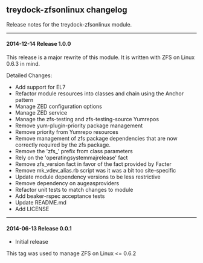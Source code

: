 ## treydock-zfsonlinux changelog

Release notes for the treydock-zfsonlinux module.

------------------------------------------

#### 2014-12-14 Release 1.0.0

This release is a major rewrite of this module.  It is written with ZFS on Linux 0.6.3 in mind.

Detailed Changes:

* Add support for EL7
* Refactor module resources into classes and chain using the Anchor pattern
* Manage ZED configuration options
* Manage ZED service
* Manage the zfs-testing and zfs-testing-source Yumrepos
* Remove yum-plugin-priority package management
* Remove priority from Yumrepo resources
* Remove management of zfs package dependencies that are now correctly required by the zfs package.
* Remove the 'zfs_' prefix from class parameters
* Rely on the 'operatingsystemmajrelease' fact
* Remove zfs_version fact in favor of the fact provided by Facter
* Remove mk\_vdev\_alias.rb script was it was a bit too site-specific
* Update module dependency versions to be less restrictive
* Remove dependency on augeasproviders
* Refactor unit tests to match changes to module
* Add beaker-rspec acceptance tests
* Update README.md
* Add LICENSE


------------------------------------------

#### 2014-06-13 Release 0.0.1

* Initial release

This tag was used to manage ZFS on Linux <= 0.6.2
